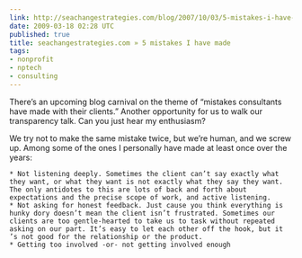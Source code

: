```yaml
---
link: http://seachangestrategies.com/blog/2007/10/03/5-mistakes-i-have-made/
date: 2009-03-18 02:28 UTC
published: true
title: seachangestrategies.com » 5 mistakes I have made
tags:
- nonprofit
- nptech
- consulting
---
```


There’s an upcoming blog carnival on the theme of “mistakes consultants have made with their clients.” Another opportunity for us to walk our transparency talk. Can you just hear my enthusiasm?

We try not to make the same mistake twice, but we’re human, and we screw up. Among some of the ones I personally have made at least once over the years:

    * Not listening deeply. Sometimes the client can’t say exactly what they want, or what they want is not exactly what they say they want. The only antidotes to this are lots of back and forth about expectations and the precise scope of work, and active listening.
    * Not asking for honest feedback. Just cause you think everything is hunky dory doesn’t mean the client isn’t frustrated. Sometimes our clients are too gentle-hearted to take us to task without repeated asking on our part. It’s easy to let each other off the hook, but it ’s not good for the relationship or the product.
    * Getting too involved -or- not getting involved enough
